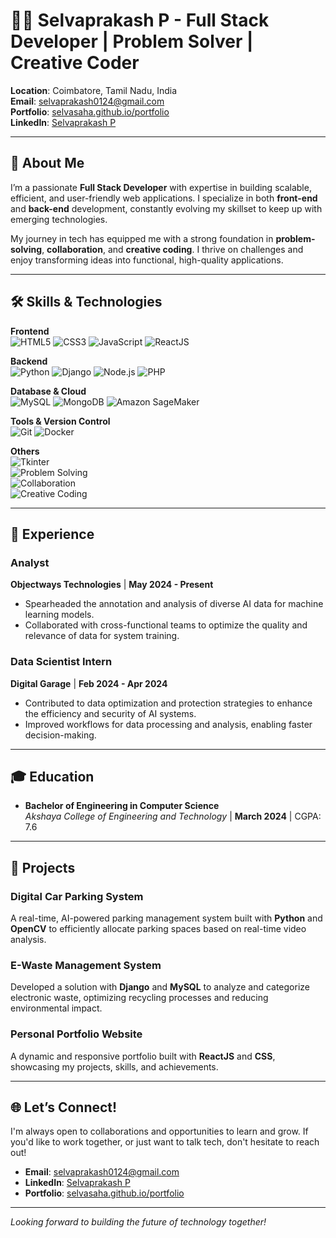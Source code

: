 # 👨‍💻 **Selvaprakash P** - Full Stack Developer | Problem Solver | Creative Coder

**Location**: Coimbatore, Tamil Nadu, India  
**Email**: [selvaprakash0124@gmail.com](mailto:selvaprakash0124@gmail.com)  
**Portfolio**: [selvasaha.github.io/portfolio](https://selvasaha.github.io/portfolio)  
**LinkedIn**: [Selvaprakash P](https://www.linkedin.com/in/selvaprakash-p)

---

## 🚀 About Me

I’m a passionate **Full Stack Developer** with expertise in building scalable, efficient, and user-friendly web applications. I specialize in both **front-end** and **back-end** development, constantly evolving my skillset to keep up with emerging technologies.

My journey in tech has equipped me with a strong foundation in **problem-solving**, **collaboration**, and **creative coding**. I thrive on challenges and enjoy transforming ideas into functional, high-quality applications.

---

## 🛠️ Skills & Technologies

**Frontend**  
![HTML5](https://img.shields.io/badge/HTML5-F7DF1E?style=flat-square&logo=html5&logoColor=black) ![CSS3](https://img.shields.io/badge/CSS3-1572B6?style=flat-square&logo=css3&logoColor=white) ![JavaScript](https://img.shields.io/badge/JavaScript-ES6%2B-yellow?style=flat-square&logo=javascript&logoColor=black) ![ReactJS](https://img.shields.io/badge/ReactJS-61DAFB?style=flat-square&logo=react&logoColor=black)

**Backend**  
![Python](https://img.shields.io/badge/Python-3776AB?style=flat-square&logo=python&logoColor=white) ![Django](https://img.shields.io/badge/Django-092E20?style=flat-square&logo=django&logoColor=white) ![Node.js](https://img.shields.io/badge/Node.js-339933?style=flat-square&logo=node.js&logoColor=white) ![PHP](https://img.shields.io/badge/PHP-777BB4?style=flat-square&logo=php&logoColor=white)

**Database & Cloud**  
![MySQL](https://img.shields.io/badge/MySQL-4479A1?style=flat-square&logo=mysql&logoColor=white) ![MongoDB](https://img.shields.io/badge/MongoDB-47A248?style=flat-square&logo=mongodb&logoColor=white) ![Amazon SageMaker](https://img.shields.io/badge/Amazon%20SageMaker-FF9900?style=flat-square&logo=amazonaws&logoColor=white)

**Tools & Version Control**  
![Git](https://img.shields.io/badge/Git-F05032?style=flat-square&logo=git&logoColor=white) ![Docker](https://img.shields.io/badge/Docker-2496ED?style=flat-square&logo=docker&logoColor=white)

**Others**  
![Tkinter](https://img.shields.io/badge/Tkinter-008080?style=flat-square&logo=python&logoColor=white)  
![Problem Solving](https://img.shields.io/badge/Problem%20Solving-9B59B6?style=flat-square&logo=brackets&logoColor=white)  
![Collaboration](https://img.shields.io/badge/Collaboration-3B9B8D?style=flat-square&logo=slack&logoColor=white)  
![Creative Coding](https://img.shields.io/badge/Creative%20Coding-FF8C00?style=flat-square&logo=code&logoColor=white)

---

## 💼 **Experience**

### **Analyst**  
**Objectways Technologies** | **May 2024 - Present**  
- Spearheaded the annotation and analysis of diverse AI data for machine learning models.  
- Collaborated with cross-functional teams to optimize the quality and relevance of data for system training.

### **Data Scientist Intern**  
**Digital Garage** | **Feb 2024 - Apr 2024**  
- Contributed to data optimization and protection strategies to enhance the efficiency and security of AI systems.  
- Improved workflows for data processing and analysis, enabling faster decision-making.

---

## 🎓 **Education**

- **Bachelor of Engineering in Computer Science**  
  _Akshaya College of Engineering and Technology_ | **March 2024** | CGPA: 7.6  

---

## 🌟 **Projects**

### **Digital Car Parking System**  
A real-time, AI-powered parking management system built with **Python** and **OpenCV** to efficiently allocate parking spaces based on real-time video analysis.

### **E-Waste Management System**  
Developed a solution with **Django** and **MySQL** to analyze and categorize electronic waste, optimizing recycling processes and reducing environmental impact.

### **Personal Portfolio Website**  
A dynamic and responsive portfolio built with **ReactJS** and **CSS**, showcasing my projects, skills, and achievements.

---

## 🌐 **Let’s Connect!**

I'm always open to collaborations and opportunities to learn and grow. If you'd like to work together, or just want to talk tech, don't hesitate to reach out!

- **Email**: [selvaprakash0124@gmail.com](mailto:selvaprakash0124@gmail.com)  
- **LinkedIn**: [Selvaprakash P](https://www.linkedin.com/in/selvaprakash-p)  
- **Portfolio**: [selvasaha.github.io/portfolio](https://selvasaha.github.io/portfolio)

---

*Looking forward to building the future of technology together!*

